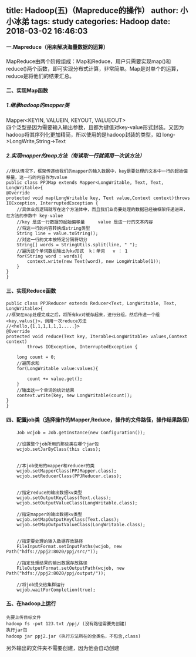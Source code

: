 title: Hadoop(五)（Mapreduce的操作）
author: 小小冰弟
tags: study
categories: Hadoop
date: 2018-03-02 16:46:03
---
#### 一.Mapreduce（用来解决海量数据的运算）
MapReduce由两个阶段组成：Map和Reduce，用户只需要实现map()和reduce()两个函数，即可实现分布式计算，非常简单。Map是对单个的运算，reduce是将他们的结果汇总。

#### 二、实现Map函数


   
    
 #####  1.继承hadoop的mapper类
 Mapper&lt;KEYIN, VALUEIN, KEYOUT, VALUEOUT&gt;</br>
 四个泛型是因为需要输入输出参数，且都为键值对key-value形式封装。又因为hadoop将其序列化更加精简，所以使用的是hadoop封装的类型，如 long->LongWrite,String->Text
 
 ##### 2.实现mapper的map方法（每读取一行就调用一次该方法）
    //默认情况下，框架传递给我们的mapper的输入数据中，key是要处理的文本中一行的起始偏移量，这一行的内容作为value
    public class PPJMap extends Mapper<LongWritable, Text, Text, LongWritable>{
	@Override
	protected void map(LongWritable key, Text value,Context context)throws IOException, InterruptedException {
		//具体业务逻辑就写在这个方法体中，而且我们业务要处理的数据已经被框架传递进来，在方法的参数中 key-value
		//key 是这一行数据的起始偏移量     value 是这一行的文本内容
		//将这一行的内容转换成string类型
		String line = value.toString();
		//对这一行的文本按特定分隔符切分
		String[] words = StringUtils.split(line, " ");
		//遍历这个单词数组输出为kv形式  k：单词   v ： 1
		for(String word : words){
			context.write(new Text(word), new LongWritable(1));
		}
	}
	}
 
 
 
 #### 三、实现Reduce函数
    public class PPJReducer extends Reducer<Text, LongWritable, Text, LongWritable>{
	//框架在map处理完成之后，将所有kv对缓存起来，进行分组，然后传递一个组<key,valus{}>，调用一次reduce方法
	//<hello,{1,1,1,1,1,1.....}>
	@Override
	protected void reduce(Text key, Iterable<LongWritable> values,Context context)
			throws IOException, InterruptedException {

		long count = 0;
		//遍历求和
		for(LongWritable value:values){
			
			count += value.get();
		}
		//输出这一个单词的统计结果
		context.write(key, new LongWritable(count));
	}
	}
    

#### 四、配置job类（选择操作的Mapper,Reduce，操作的文件路径，操作结果路径）
    
		Job wcjob = Job.getInstance(new Configuration());
		
		//设置整个job所用的那些类在哪个jar包
		wcjob.setJarByClass(this class);
		
		
		//本job使用的mapper和reducer的类
		wcjob.setMapperClass(PPJMapper.class);
		wcjob.setReducerClass(PPJReducer.class);
		
		
		//指定reduce的输出数据kv类型
		wcjob.setOutputKeyClass(Text.class);
		wcjob.setOutputValueClass(LongWritable.class);
		
		//指定mapper的输出数据kv类型
		wcjob.setMapOutputKeyClass(Text.class);
		wcjob.setMapOutputValueClass(LongWritable.class);
		
		
		//指定要处理的输入数据存放路径
		FileInputFormat.setInputPaths(wcjob, new Path("hdfs://ppj2:8020/ppj/src/"));
		
		//指定处理结果的输出数据存放路径
		FileOutputFormat.setOutputPath(wcjob, new Path("hdfs://ppj2:8020/ppj/output/"));
		
		//将job提交给集群运行 
		wcjob.waitForCompletion(true);
        
        
        
#### 五、在hadoop上运行
    先要上传目标文件
    hadoop fs -put 123.txt /ppj/ (没有路径需要先创建)
    执行jar包
    hadoop jar ppj2.jar (执行方法所在的全类名，不包含,class)
    
另外输出的文件夹不需要创建，因为他会自动创建